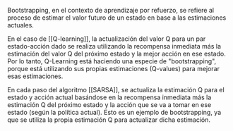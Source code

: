 
Bootstrapping, en el contexto de aprendizaje por refuerzo, se refiere al proceso de estimar el valor futuro de un estado en base a las estimaciones actuales.

En el caso de [[Q-learning]], la actualización del valor Q para un par estado-acción dado se realiza utilizando la recompensa inmediata más la estimación del valor Q del próximo estado y la mejor acción en ese estado. Por lo tanto, Q-Learning está haciendo una especie de "bootstrapping", porque está utilizando sus propias estimaciones (Q-values) para mejorar esas estimaciones. 

En cada paso del algoritmo [[SARSA]], se actualiza la estimación Q para el estado y acción actual basándose en la recompensa inmediata más la estimación Q del próximo estado y la acción que se va a tomar en ese estado (según la política actual). Esto es un ejemplo de bootstrapping, ya que se utiliza la propia estimación Q para actualizar dicha estimación.